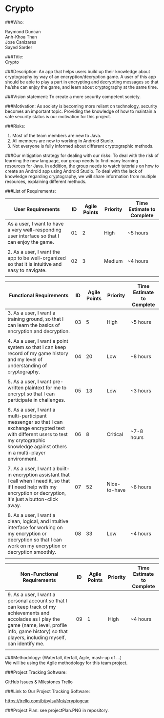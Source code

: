 # Crypto

###Who:

Raymond Duncan <br>
Anh-Khoa Than <br>
Jose Canizares <br>
Sayed Sarder <br>

###Title: <br>
Crypto


###Description: 
An app that helps users build up their knowledge about cryptography by way of an encryption/decryption game. A user of this app should be able to play a part in encrypting and decrypting messages so that he/she can enjoy the game, and learn about cryptography at the same time.

###Vision statement: 
To create a more security competent society.

###Motivation: 
As society is becoming more reliant on technology, security becomes an important topic. Providing the knowledge of how to maintain a safe security status is our motivation for this project. 

###Risks:
1) Most of the team members are new to Java. <br>
2) All members are new to working in Android Studio. <br>
3) Not everyone is fully informed about different cryptographic methods. <br>

###Our mitigation strategy for dealing with our risks:
To deal with the risk of learning the new language, our group needs to find many learning resources for Java. In addition, the group needs to watch tutorials on how to create an Android app using Android Studio. To deal with the lack of knowledge regarding cryptography, we will share information from multiple resources, explaining different methods.

###List of Requirements: 


| User Requirements   | ID | Agile Points | Priority | Time Estimate to Complete |
|---|---|---|---|---|
|  As a user, I want to have a very well-responding user interface so that I can enjoy the game. | 01 |  2 | High | ~5 hours
| | | | | |
|  2. As a user, I want the app to be well-organized so that it is intuitive and easy to navigate.  | 02  | 3 | Medium| ~4 hours
| | | | | |



| Functional Requirements  | ID | Agile Points | Priority | Time Estimate to Complete|
|---|---|---|---|---|
|  3. As a user, I want a training ground, so that I can learn the basics of encryption and decryption. | 03  | 5 | High |  ~5 hours
| | | | | |
|  4. As a user, I want a point system so that I can keep record of my game history and my level of understanding of cryptography.  | 04 | 20 |	Low | ~8 hours
| | | | | |
|  5. As a user, I want pre-written plaintext for me to encrypt so that I can participate in challenges. | 05  | 13 | Low | ~3 hours
| | | | | |
|  6. As a user, I want a multi-participant messenger so that I can exchange encrypted text with different users to test my crytographic knowledge against others in a multi-player environment. | 06 | 8 | Critical | ~7-8 hours
| | | | | |
|  7. As a user, I want a built-in encryption assistant that I call when I need it, so that if I need help with my encryption or decryption, it's just a button-click away. | 07 |	52  | Nice-to-have| ~6 hours
| | | | | |
|  8. As a user, I want a clean, logical, and intuitive interface for working on my encryption or decryption so that I can work on my encryption or decryption smoothly. | 08 | 33 | Low |  ~4 hours
| | | | | |


| Non-Functional Requirements   |ID | Agile Points | Priority | Time Estimate to Complete|
|---|---|---|---|---|
|  9. As a user, I want a personal account so that I can keep track of my achievements and accolades as I play the game (name, level, profile info, game history) so that players, including myself, can identify me. | 09  |  1 |High |~4 hours|
| | | | | |


###Methodology: (Waterfall, iterfall, Agile, mash-up of …) <br>
We will be using the Agile methodology for this team project.

###Project Tracking Software:

GitHub Issues & Milestones
Trello

###Link to Our Project Tracking Software: 

https://trello.com/b/pyIsuMqk/cryptogear

###Project Plan: 
see projectPlan.PNG in repository.
